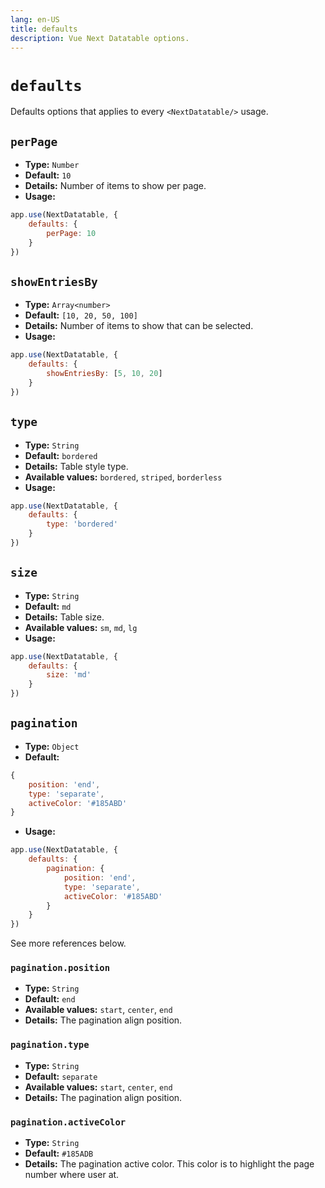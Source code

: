 ```yaml
---
lang: en-US
title: defaults
description: Vue Next Datatable options.
---
```


# `defaults`
Defaults options that applies to every `<NextDatatable/>` usage.

## `perPage`
- **Type:** `Number`
- **Default:** `10` 
- **Details:** 
    Number of items to show per page.
- **Usage:**
```js
app.use(NextDatatable, {
    defaults: {
        perPage: 10
    }
})
```

## `showEntriesBy`
- **Type:** `Array<number>`
- **Default:** `[10, 20, 50, 100]` 
- **Details:** 
    Number of items to show that can be selected.
- **Usage:**
```js
app.use(NextDatatable, {
    defaults: {
        showEntriesBy: [5, 10, 20]
    }
})
```

## `type`
- **Type:** `String`
- **Default:** `bordered` 
- **Details:** 
    Table style type. 
- **Available values:**  `bordered`, `striped`, `borderless`
- **Usage:**
```js
app.use(NextDatatable, {
    defaults: {
        type: 'bordered'
    }
})
```

## `size`
- **Type:** `String`
- **Default:** `md` 
- **Details:** 
    Table size.
- **Available values:**  `sm`, `md`, `lg`
- **Usage:**
```js
app.use(NextDatatable, {
    defaults: {
        size: 'md'
    }
})
```

## `pagination`
- **Type:** `Object`
- **Default:** 
```js
{
    position: 'end',
    type: 'separate',
    activeColor: '#185ABD'
}
```
- **Usage:**
```js
app.use(NextDatatable, {
    defaults: {
        pagination: {
            position: 'end',
            type: 'separate',
            activeColor: '#185ABD'
        }
    }
})
```
See more references below.

### `pagination.position`
- **Type:** `String`
- **Default:** `end`
- **Available values:** `start`, `center`, `end`
- **Details:** The pagination align position.

### `pagination.type`
- **Type:** `String`
- **Default:** `separate`
- **Available values:** `start`, `center`, `end`
- **Details:** The pagination align position.


### `pagination.activeColor`
- **Type:** `String`
- **Default:** `#185ADB`
- **Details:** The pagination active color. This color is to highlight the page number where user at.


